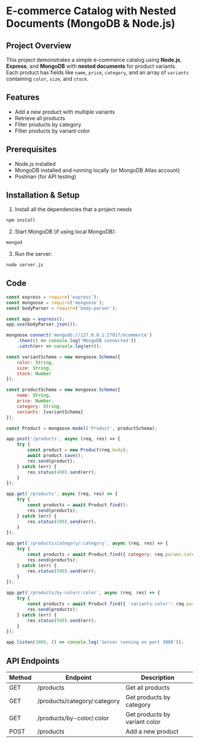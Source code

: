 # E-commerce Catalog with Nested Documents (MongoDB & Node.js)

## Project Overview
This project demonstrates a simple e-commerce catalog using **Node.js**, **Express**, and **MongoDB** with **nested documents** for product variants.  
Each product has fields like `name`, `price`, `category`, and an array of `variants` containing `color`, `size`, and `stock`.

## Features
- Add a new product with multiple variants
- Retrieve all products
- Filter products by category
- Filter products by variant color

## Prerequisites
- Node.js installed
- MongoDB installed and running locally (or MongoDB Atlas account)
- Postman (for API testing)

## Installation & Setup
1. Install all the dependencies that a project needs
```bash
npm install
```
2. Start MongoDB (if using local MongoDB):
```bash
mongod
```
3. Run the server:
```bash
node server.js
```
## Code
```js
const express = require('express');
const mongoose = require('mongoose');
const bodyParser = require('body-parser');

const app = express();
app.use(bodyParser.json());

mongoose.connect('mongodb://127.0.0.1:27017/ecommerce')
    .then(() => console.log('MongoDB connected'))
    .catch(err => console.log(err));

const variantSchema = new mongoose.Schema({
    color: String,
    size: String,
    stock: Number
});

const productSchema = new mongoose.Schema({
    name: String,
    price: Number,
    category: String,
    variants: [variantSchema]
});

const Product = mongoose.model('Product', productSchema);

app.post('/products', async (req, res) => {
    try {
        const product = new Product(req.body);
        await product.save();
        res.send(product);
    } catch (err) {
        res.status(400).send(err);
    }
});

app.get('/products', async (req, res) => {
    try {
        const products = await Product.find();
        res.send(products);
    } catch (err) {
        res.status(500).send(err);
    }
});

app.get('/products/category/:category', async (req, res) => {
    try {
        const products = await Product.find({ category: req.params.category });
        res.send(products);
    } catch (err) {
        res.status(500).send(err);
    }
});

app.get('/products/by-color/:color', async (req, res) => {
    try {
        const products = await Product.find({ 'variants.color': req.params.color });
        res.send(products);
    } catch (err) {
        res.status(500).send(err);
    }
});

app.listen(3000, () => console.log('Server running on port 3000'));
```

## API Endpoints

| Method | Endpoint                        | Description                       |
|--------|---------------------------------|-----------------------------------|
| GET    | /products                       | Get all products                  |
| GET    | /products/category/:category    | Get products by category          |
| GET    | /products/by-color/:color       | Get products by variant color     |
| POST   | /products                       | Add a new product                 |

